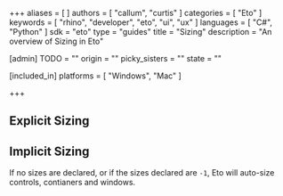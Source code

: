 +++
aliases = [ ]
authors = [ "callum", "curtis" ]
categories = [ "Eto" ]
keywords = [ "rhino", "developer", "eto", "ui", "ux" ]
languages = [ "C#", "Python" ]
sdk = "eto"
type = "guides"
title = "Sizing"
description = "An overview of Sizing in Eto"

[admin]
TODO = ""
origin = ""
picky_sisters = ""
state = ""

[included_in]
platforms = [ "Windows", "Mac" ]

+++
<!-- Sizing, automatic, manual etc. -->

## Explicit Sizing


## Implicit Sizing
If no sizes are declared, or if the sizes declared are `-1`, Eto will auto-size controls, contianers and windows.
